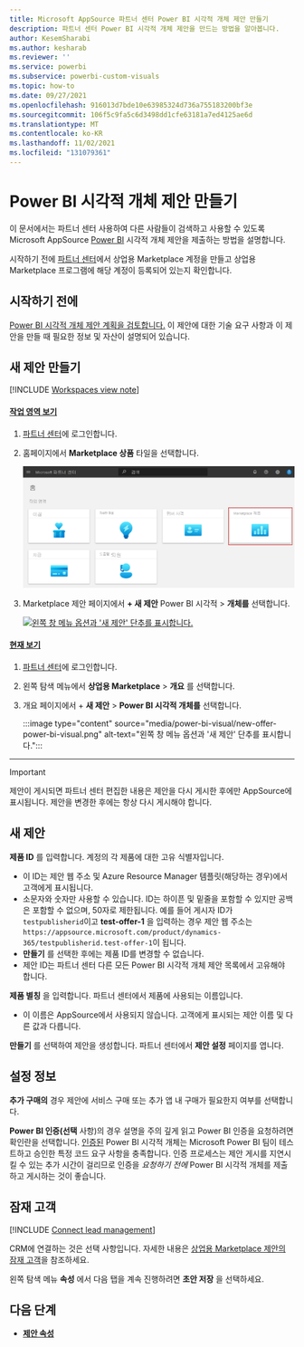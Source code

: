 ```yaml
---
title: Microsoft AppSource 파트너 센터 Power BI 시각적 개체 제안 만들기
description: 파트너 센터 Power BI 시각적 개체 제안을 만드는 방법을 알아봅니다.
author: KesemSharabi
ms.author: kesharab
ms.reviewer: ''
ms.service: powerbi
ms.subservice: powerbi-custom-visuals
ms.topic: how-to
ms.date: 09/27/2021
ms.openlocfilehash: 916013d7bde10e63985324d736a755183200bf3e
ms.sourcegitcommit: 106f5c9fa5c6d3498dd1cfe63181a7ed4125ae6d
ms.translationtype: MT
ms.contentlocale: ko-KR
ms.lasthandoff: 11/02/2021
ms.locfileid: "131079361"
---
```

# <a name="create-a-power-bi-visual-offer"></a>Power BI 시각적 개체 제안 만들기

이 문서에서는 파트너 센터 사용하여 다른 사람들이 검색하고 사용할 수 있도록 Microsoft AppSource [Power BI](https://appsource.microsoft.com) 시각적 개체 제안을 제출하는 방법을 설명합니다.

시작하기 전에 [파트너 센터](./create-account.md)에서 상업용 Marketplace 계정을 만들고 상업용 Marketplace 프로그램에 해당 계정이 등록되어 있는지 확인합니다.

## <a name="before-you-begin"></a>시작하기 전에

[Power BI 시각적 개체 제안 계획을 검토합니다.](marketplace-power-bi-visual.md) 이 제안에 대한 기술 요구 사항과 이 제안을 만들 때 필요한 정보 및 자산이 설명되어 있습니다.

## <a name="create-a-new-offer"></a>새 제안 만들기

[!INCLUDE [Workspaces view note](./includes/preview-interface.md)]

#### <a name="workspaces-view"></a>[작업 영역 보기](#tab/workspaces-view)

1. [파트너 센터](https://partner.microsoft.com/dashboard/home)에 로그인합니다.

1. 홈페이지에서 **Marketplace 상품** 타일을 선택합니다.

    [ ![파트너 센터 홈페이지에서 보여 주는 Marketplace 제안 타일](./media/workspaces/partner-center-home.png) ](./media/workspaces/partner-center-home.png#lightbox)

1. Marketplace 제안 페이지에서 **+ 새 제안** Power BI 시각적  >  **개체를** 선택합니다.

    [![왼쪽 창 메뉴 옵션과 '새 제안' 단추를 표시합니다. ](media/power-bi-visual/new-offer-power-bi-visual-workspaces.png) ](media/power-bi-visual/new-offer-power-bi-visual-workspaces.png#lightbox)

#### <a name="current-view"></a>[현재 보기](#tab/current-view)

1. [파트너 센터](https://partner.microsoft.com/dashboard/home)에 로그인합니다.
1. 왼쪽 탐색 메뉴에서 **상업용 Marketplace** > **개요** 를 선택합니다.
1. 개요 페이지에서 + **새 제안**  >  **Power BI 시각적 개체를** 선택합니다.

    :::image type="content" source="media/power-bi-visual/new-offer-power-bi-visual.png" alt-text="왼쪽 창 메뉴 옵션과 '새 제안' 단추를 표시합니다.":::

---

> [!IMPORTANT]
> 제안이 게시되면 파트너 센터 편집한 내용은 제안을 다시 게시한 후에만 AppSource에 표시됩니다. 제안을 변경한 후에는 항상 다시 게시해야 합니다.

## <a name="new-offer"></a>새 제안

**제품 ID** 를 입력합니다. 계정의 각 제품에 대한 고유 식별자입니다.

- 이 ID는 제안 웹 주소 및 Azure Resource Manager 템플릿(해당하는 경우)에서 고객에게 표시됩니다.
- 소문자와 숫자만 사용할 수 있습니다. ID는 하이픈 및 밑줄을 포함할 수 있지만 공백은 포함할 수 없으며, 50자로 제한됩니다. 예를 들어 게시자 ID가 `testpublisherid`이고 **test-offer-1** 을 입력하는 경우 제안 웹 주소는 `https://appsource.microsoft.com/product/dynamics-365/testpublisherid.test-offer-1`이 됩니다.
- **만들기** 를 선택한 후에는 제품 ID를 변경할 수 없습니다.
- 제안 ID는 파트너 센터 다른 모든 Power BI 시각적 개체 제안 목록에서 고유해야 합니다.

**제품 별칭** 을 입력합니다. 파트너 센터에서 제품에 사용되는 이름입니다.

- 이 이름은 AppSource에서 사용되지 않습니다. 고객에게 표시되는 제안 이름 및 다른 값과 다릅니다.

**만들기** 를 선택하여 제안을 생성합니다. 파트너 센터에서 **제안 설정** 페이지를 엽니다.

## <a name="setup-details"></a>설정 정보

**추가 구매의** 경우 제안에 서비스 구매 또는 추가 앱 내 구매가 필요한지 여부를 선택합니다.

**Power BI 인증(선택** 사항)의 경우 설명을 주의 깊게 읽고 Power BI 인증을 요청하려면 확인란을 선택합니다. [인증된](/power-bi/developer/visuals/power-bi-custom-visuals-certified) Power BI 시각적 개체는 Microsoft Power BI 팀이 테스트하고 승인한 특정 코드 요구 사항을 충족합니다. 인증 프로세스는 제안 게시를 지연시킬 수 있는 추가 시간이 걸리므로 인증을 *요청하기 전에* Power BI 시각적 개체를 제출하고 게시하는 것이 좋습니다.

## <a name="customer-leads"></a>잠재 고객

[!INCLUDE [Connect lead management](includes/customer-leads.md)]

CRM에 연결하는 것은 선택 사항입니다. 자세한 내용은 [상업용 Marketplace 제안의 잠재 고객](partner-center-portal/commercial-marketplace-get-customer-leads.md)을 참조하세요.

왼쪽 탐색 메뉴 **속성** 에서 다음 탭을 계속 진행하려면 **초안 저장** 을 선택하세요.

## <a name="next-steps"></a>다음 단계

- [**제안 속성**](power-bi-visual-properties.md)